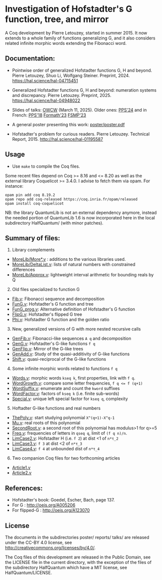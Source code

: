 
Investigation of Hofstadter's G function, tree, and mirror
==========================================================

A Coq development by Pierre Letouzey, started in summer 2015.
It now extends to a whole family of functions generalizing G,
and it also considers related infinite morphic words extending
the Fibonacci word.

Documentation:
--------------

- Pointwise order of generalized Hofstadter functions G, H and beyond.
  Pierre Letouzey, Shuo Li, Wolfgang Steiner. Preprint, 2024.
  https://hal.science/hal-04715451

- Generalized Hofstadter functions G, H and beyond: numeration systems
  and discrepancy. Pierre Letouzey. Preprint, 2025.
  https://hal.science/hal-04948022

- Slides of talks: [OWCW](talks/owcw/talk.pdf?raw=true) (March 11, 2025).
  Older ones: [PPS'24](talks/4/expose.pdf?raw=true) and in French: [PPS'18](talks/1/expose.pdf?raw=true) [Formath'23](talks/2/expose.pdf?raw=true) [FSMP'23](talks/3/expose.pdf?raw=true)

- A general poster presenting this work: [poster/poster.pdf](poster/poster.pdf?raw=true)

- Hofstadter's problem for curious readers. Pierre Letouzey.
  Technical Report, 2015. http://hal.science/hal-01195587


Usage
-----

- Use `make` to compile the Coq files.

Some recent files depend on Coq >= 8.16 and <= 8.20 as well as the external library
Coquelicot >= 3.4.0. I advise to fetch them via opam. For instance:

```
opam pin add coq 8.19.2
opam repo add coq-released https://coq.inria.fr/opam/released
opam install coq-coquelicot
```

NB: the library QuantumLib is not an external dependency anymore,
instead the needed portion of QuantumLib 1.6 is now incorporated here
in the local subdirectory HalfQuantum/ (with minor patches).

Summary of files:
----------------

1. Library complements
  - [MoreLib/More*.v](MoreLib) : additions to the various libraries used.
  - [MoreLib/DeltaList.v](MoreLib/DeltaList.v): lists of natural numbers with constrained differences
  - [MoreLib/Approx.v](MoreLib/Approx.v): lightweight interval arithmetic for bounding reals by Q
2. Old files specialized to function G
  - [Fib.v](Fib.v): Fibonacci sequence and decomposition
  - [FunG.v](FunG.v): Hofstadter's G function and tree
  - [FunG_prog.v](FunG_prog.v): Alternative definition of Hofstadter's G function
  - [FlipG.v](FlipG.v): Hofstadter's flipped G tree
  - [Phi.v](Phi.v): Hofstadter G function and the golden ratio
3. New, generalized versions of G with more nested recursive calls
  - [GenFib.v](GenFib.v): Fibonacci-like sequences `A q` and decomposition
  - [GenG.v](GenG.v): Hofstadter's G-like functions `f q`
  - [GenFlip.v](GenFlip.v): Mirror of the G-like trees
  - [GenAdd.v](GenAdd.v): Study of the quasi-additivity of G-like functions
  - [Shift.v](Shift.v): quasi-reciprocal of the G-like functions
4. Some infinite morphic words related to functions `f q`
  - [Words.v](Words.v): morphic words `kseq k`, first properties, link with `f q`.
  - [WordGrowth.v](WordGrowth.v): compare some letter frequencies, `f q <= f (q+1)`
  - [WordSuffix.v](WordSuffix.v): enumerate and count the `kword` suffixes
  - [WordFactor.v](WordFactor.v): factors of `kseq k` (i.e. finite sub-words)
  - [Special.v](Special.v): unique left special factor for `kseq q`, complexity
5. Hoftadter G-like functions and real numbers
  - [ThePoly.v](ThePoly.v): start studying polynomial `X^(q+1)-X^q-1`
  - [Mu.v](Mu.v): real roots of this polynomial
  - [SecondRoot.v](SecondRoot.v): a second root of this polynomial has modulus>1 for q>=5
  - [Freq.v](Freq.v): frequencies of letters in `qseq q`, limit of `(f q n)/n`.
  - [LimCase2.v](LimCase2.v): Hofstadter H (i.e. `f 2`) at dist <1 of `n*τ_2`
  - [LimCase3.v](LimCase3.v): `f 3` at dist <2 of `n*τ_3`
  - [LimCase4.v](LimCase4.v): `f 4` at unbounded dist of `n*τ_4`
6. Two companion Coq files for two forthcoming articles
  - [Article1.v](Article1.v)
  - [Article2.v](Article2.v)

References:
----------

- Hofstadter's book: Goedel, Escher, Bach, page 137.
- For G : http://oeis.org/A005206
- For flipped-G : http://oeis.org/A123070

License
-------

The documents in the subdirectories poster/ reports/ talks/ are released under the CC-BY 4.0 license,
see http://creativecommons.org/licenses/by/4.0/.

The Coq files of this development are released in the Public Domain,
see the LICENSE file in the current directory, with the exception of
the files of the subdirectory HalfQuantum which have a MIT license,
see HalfQuantum/LICENSE.
